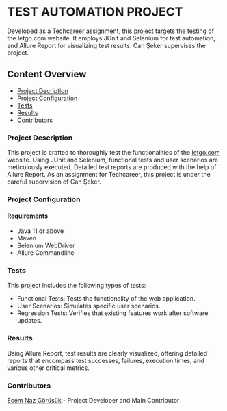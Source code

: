 <h1>TEST AUTOMATION PROJECT</h1>
<p>Developed as a Techcareer assignment, this project targets the testing of the letgo.com website. It employs JUnit and Selenium for test automation, and Allure Report for visualizing test results. Can Şeker supervises the project.</p>

<h2>Content Overview</h2>
<ul>
  <li> <a href="#description">Project Decription</a></li>
  <li> <a href="#configuration">Project Configuration</a></li>
  <li> <a href="#tests">Tests</a></li>
  <li> <a href="#results">Results</a></li>
  <li> <a href="#contributors">Contributors</a></li>
</ul>

<h3 id="description">Project Description</h3>
<p>This project is crafted to thoroughly test the functionalities of the <a href="https://www.letgo.com/">letgo.com</a> website. Using JUnit and Selenium, functional tests and user scenarios are meticulously executed. Detailed test reports are produced with the help of Allure Report. As an assignment for Techcareer, this project is under the careful supervision of Can Şeker.</p>

<h3 id="configuration">Project Configuration</h3>
<h4>Requirements</h4>
<ul>
  <li><a>Java 11 or above</a></li>
  <li><a>Maven</a></li>
  <li><a>Selenium WebDriver</a></li>
  <li><a>Allure Commandline</a></li>
</ul>

<h3 id="tests">Tests</h3>
<p>This project includes the following types of tests:</p>
<ul>
  <li>Functional Tests: Tests the functionality of the web application.</li>
  <li>User Scenarios: Simulates specific user scenarios.</li>
  <li>Regression Tests: Verifies that existing features work after software updates.</li>
</ul>

<h3 id="results">Results</h3>
<p>Using Allure Report, test results are clearly visualized, offering detailed reports that encompass test successes, failures, execution times, and various other critical metrics.</p>

<h3 id="contributors">Contributors</h3> 
<p> <a href="https://github.com/EcemNazGorusuk">Ecem Naz Görüşük</a> - Project Developer and Main Contributor</p>
